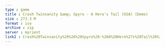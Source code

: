 ```yaml
---
type : game
title : Crash Twinsanity &amp; Spyro - A Hero's Tail (USA) (Demo)
size : 273.3 M
format : iso
archive : zip
server : myrient
link2 : Crash%20Twinsanity%20%26%20Spyro%20-%20A%20Hero%27s%20Tail%20%28USA%29%20%28Demo%29
---
```

